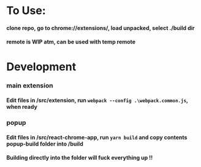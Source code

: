 # To Use:

#### clone repo, go to chrome://extensions/, load unpacked, select ./build dir 
#### remote is WIP atm, can be used with temp remote 

# Development

### main extension

#### Edit files in /src/extension, run `webpack --config .\webpack.common.js`, when ready

### popup

#### Edit files in /src/react-chrome-app, run `yarn build` and copy contents popup-build folder into /build
#### Building directly into the folder will fuck everything up !!
